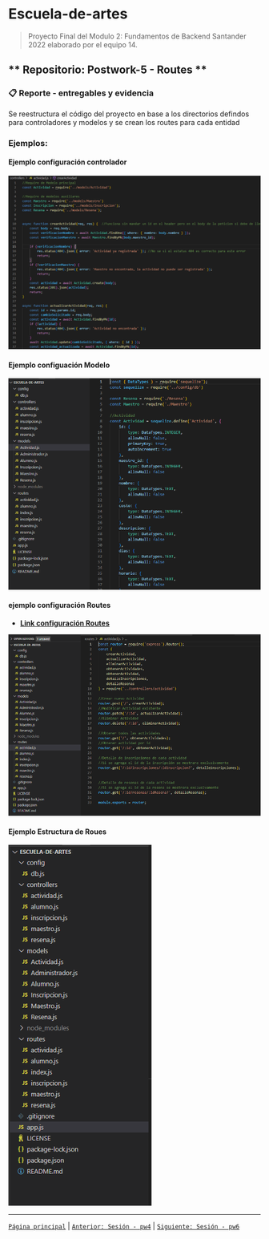 # Escuela-de-artes

>Proyecto Final del Modulo 2: Fundamentos de Backend Santander 2022 elaborado por el equipo 14.
## ** Repositorio: Postwork-5 - Routes **

### 📋 Reporte - entregables y evidencia

Se reestructura el código del proyecto en base a los directorios defindos para controladores y modelos y se crean los routes para cada entidad

### **Ejemplos:**

#### Ejemplo configuración controlador
<img src="img/1A-EjemploControlador.png" alt="Ejemplo Controlador" >

#### Ejemplo configuación Modelo
<img src="img/2B-EjemploModelo.png" alt="Ejemplo Modelo" >

#### ejemplo configuración Routes

+ [__Link configuración Routes__](pdf/4D_ConfiguracionRouter.pdf)
<img src="img/3C-EjemploRoutes.png" alt="Configuracon Router" >

#### Ejemplo Estructura de Roues
<img src="img/5D-EstructuraRoutes.png" alt="Estructura Routes" >

 
-------
[`Página principal`](../../README.md) | [`Anterior: Sesión - pw4`](../pw4/README.md) | [`Siguiente: Sesión - pw6`](../pw6/README.md)
